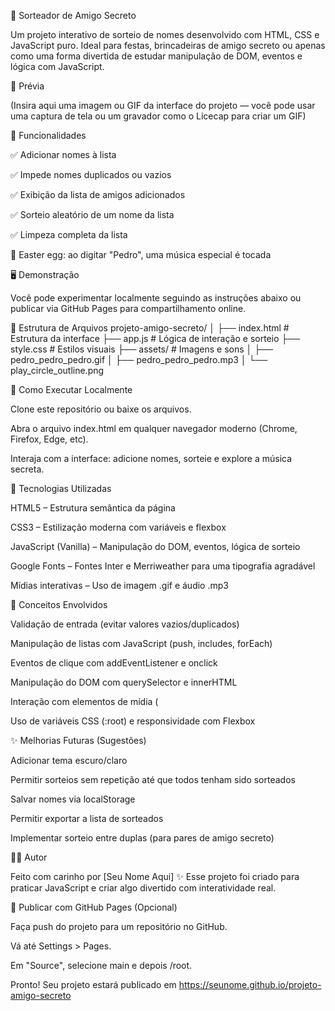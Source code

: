 🎁 Sorteador de Amigo Secreto

Um projeto interativo de sorteio de nomes desenvolvido com HTML, CSS e JavaScript puro. Ideal para festas, brincadeiras de amigo secreto ou apenas como uma forma divertida de estudar manipulação de DOM, eventos e lógica com JavaScript.

📸 Prévia

(Insira aqui uma imagem ou GIF da interface do projeto — você pode usar uma captura de tela ou um gravador como o Licecap para criar um GIF)

🧩 Funcionalidades

✅ Adicionar nomes à lista

✅ Impede nomes duplicados ou vazios

✅ Exibição da lista de amigos adicionados

✅ Sorteio aleatório de um nome da lista

✅ Limpeza completa da lista

🎵 Easter egg: ao digitar "Pedro", uma música especial é tocada

🖥️ Demonstração

Você pode experimentar localmente seguindo as instruções abaixo ou publicar via GitHub Pages para compartilhamento online.

📁 Estrutura de Arquivos
projeto-amigo-secreto/
│
├── index.html               # Estrutura da interface
├── app.js                   # Lógica de interação e sorteio
├── style.css                # Estilos visuais
├── assets/                  # Imagens e sons
│   ├── pedro_pedro_pedro.gif
│   ├── pedro_pedro_pedro.mp3
│   └── play_circle_outline.png

🚀 Como Executar Localmente

Clone este repositório ou baixe os arquivos.

Abra o arquivo index.html em qualquer navegador moderno (Chrome, Firefox, Edge, etc).

Interaja com a interface: adicione nomes, sorteie e explore a música secreta.

🌈 Tecnologias Utilizadas

HTML5 – Estrutura semântica da página

CSS3 – Estilização moderna com variáveis e flexbox

JavaScript (Vanilla) – Manipulação do DOM, eventos, lógica de sorteio

Google Fonts – Fontes Inter e Merriweather para uma tipografia agradável

Mídias interativas – Uso de imagem .gif e áudio .mp3

🧠 Conceitos Envolvidos

Validação de entrada (evitar valores vazios/duplicados)

Manipulação de listas com JavaScript (push, includes, forEach)

Eventos de clique com addEventListener e onclick

Manipulação do DOM com querySelector e innerHTML

Interação com elementos de mídia (<audio>)

Uso de variáveis CSS (:root) e responsividade com Flexbox

✨ Melhorias Futuras (Sugestões)

 Adicionar tema escuro/claro

 Permitir sorteios sem repetição até que todos tenham sido sorteados

 Salvar nomes via localStorage

 Permitir exportar a lista de sorteados

 Implementar sorteio entre duplas (para pares de amigo secreto)

👨‍💻 Autor

Feito com carinho por [Seu Nome Aqui] ✨
Esse projeto foi criado para praticar JavaScript e criar algo divertido com interatividade real.

📢 Publicar com GitHub Pages (Opcional)

Faça push do projeto para um repositório no GitHub.

Vá até Settings > Pages.

Em "Source", selecione main e depois /root.

Pronto! Seu projeto estará publicado em https://seunome.github.io/projeto-amigo-secreto

